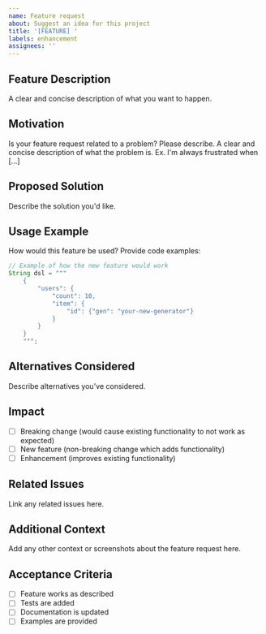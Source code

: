```yaml
---
name: Feature request
about: Suggest an idea for this project
title: '[FEATURE] '
labels: enhancement
assignees: ''
---
```


## Feature Description
A clear and concise description of what you want to happen.

## Motivation
Is your feature request related to a problem? Please describe.
A clear and concise description of what the problem is. Ex. I'm always frustrated when [...]

## Proposed Solution
Describe the solution you'd like.

## Usage Example
How would this feature be used? Provide code examples:

```java
// Example of how the new feature would work
String dsl = """
    {
        "users": {
            "count": 10,
            "item": {
                "id": {"gen": "your-new-generator"}
            }
        }
    }
    """;
```

## Alternatives Considered
Describe alternatives you've considered.

## Impact
- [ ] Breaking change (would cause existing functionality to not work as expected)
- [ ] New feature (non-breaking change which adds functionality)
- [ ] Enhancement (improves existing functionality)

## Related Issues
Link any related issues here.

## Additional Context
Add any other context or screenshots about the feature request here.

## Acceptance Criteria
- [ ] Feature works as described
- [ ] Tests are added
- [ ] Documentation is updated
- [ ] Examples are provided